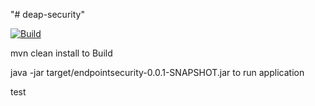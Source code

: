 "# deap-security" 

[![Build](https://github.com/darthrevanyunka/deap-security/actions/workflows/build.yml/badge.svg?branch=main)](https://github.com/darthrevanyunka/deap-security/actions/workflows/build.yml)

mvn clean install to Build

java -jar target/endpointsecurity-0.0.1-SNAPSHOT.jar to run application

test
